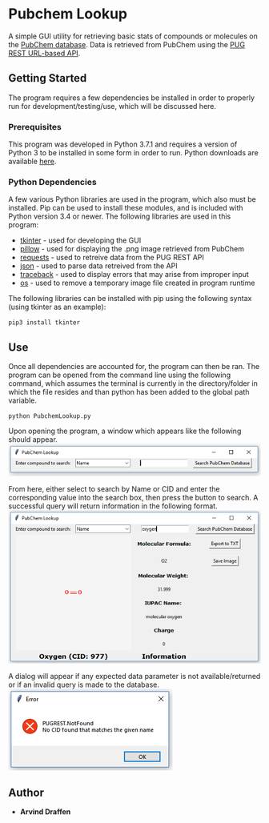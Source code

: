 # Pubchem Lookup
A simple GUI utility for retrieving basic stats of compounds or molecules on the [PubChem database](https://pubchem.ncbi.nlm.nih.gov/). Data is retrieved from PubChem using the [PUG REST URL-based API](https://pubchemdocs.ncbi.nlm.nih.gov/pug-rest).

## Getting Started
The program requires a few dependencies be installed in order to properly run for development/testing/use, which will be discussed here.

### Prerequisites
This program was developed in Python 3.7.1 and requires a version of Python 3 to be installed in some form in order to run. Python downloads are available [here](https://www.python.org/downloads/).

### Python Dependencies
A few various Python libraries are used in the program, which also must be installed. Pip can be used to install these modules, and is included with Python version 3.4 or newer. The following libraries are used in this program:
 * [tkinter](https://docs.python.org/3/library/tkinter.html) - used for developing the GUI
 * [pillow](https://pillow.readthedocs.io/en/stable/) - used for displaying the .png image retrieved from PubChem
 * [requests](https://2.python-requests.org/en/master/) - used to retreive data from the PUG REST API
 * [json](https://docs.python.org/3/library/json.html) - used to parse data retreived from the API
 * [traceback](https://docs.python.org/3.7/library/traceback.html) - used to display errors that may arise from improper input
 * [os](https://docs.python.org/3/library/os.html) - used to remove a temporary image file created in program runtime

The following libraries can be installed with pip using the following syntax (using tkinter as an example):
```
pip3 install tkinter
```

## Use
Once all dependencies are accounted for, the program can then be ran. The program can be opened from the command line using the following command, which assumes the terminal is currently in the directory/folder in which the file resides and than python has been added to the global path variable.
```
python PubchemLookup.py
```
Upon opening the program, a window which appears like the following should appear.
![opening screen](/Runtime_Images/Opening_Screen.PNG)

From here, either select to search by Name or CID and enter the corresponding value into the search box, then press the button to search. A successful query will return information in the following format.
![successful name query](/Runtime_Images/Valid_Search_Name.PNG)

A dialog will appear if any expected data parameter is not available/returned or if an invalid query is made to the database. 
![PUGREST.NotFound error dialog](/Runtime_Images/Error_PUGREST_NotFound.PNG)


## Author
* **Arvind Draffen**
